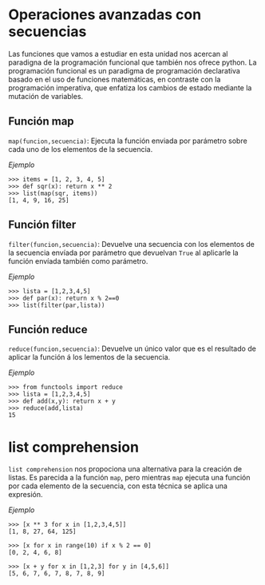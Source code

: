 # Operaciones avanzadas con secuencias

Las funciones que vamos a estudiar en esta unidad nos acercan al paradigna de la programación funcional que también nos ofrece python. La programación funcional es un paradigma de programación declarativa basado en el uso de funciones matemáticas, en contraste con la programación imperativa, que enfatiza los cambios de estado mediante la mutación de variables.

## Función map

`map(funcion,secuencia)`: Ejecuta la función enviada por parámetro sobre cada uno de los elementos de la secuencia.

*Ejemplo*

	>>> items = [1, 2, 3, 4, 5]
	>>> def sqr(x): return x ** 2
	>>> list(map(sqr, items))
	[1, 4, 9, 16, 25]

## Función filter

`filter(funcion,secuencia)`: Devuelve una secuencia con los elementos de la secuencia envíada por parámetro que devuelvan `True` al aplicarle la función envíada también como parámetro.

*Ejemplo*

	>>> lista = [1,2,3,4,5]
	>>> def par(x): return x % 2==0 
	>>> list(filter(par,lista))

## Función reduce

`reduce(funcion,secuencia)`: Devuelve un único valor que es el resultado de aplicar la función á los lementos de la secuencia.
	
*Ejemplo*

	>>> from functools import reduce
	>>> lista = [1,2,3,4,5]
	>>> def add(x,y): return x + y
	>>> reduce(add,lista)
	15

# list comprehension

`list comprehension` nos propociona una alternativa para la creación de listas. Es parecida a la función `map`, pero mientras `map` ejecuta una función por cada elemento de la secuencia, con esta técnica se aplica una expresión.

*Ejemplo*

	>>> [x ** 3 for x in [1,2,3,4,5]]
	[1, 8, 27, 64, 125]

	>>> [x for x in range(10) if x % 2 == 0]
	[0, 2, 4, 6, 8] 

	>>> [x + y for x in [1,2,3] for y in [4,5,6]]
	[5, 6, 7, 6, 7, 8, 7, 8, 9]
